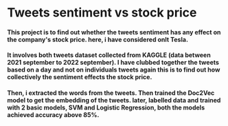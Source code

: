 # Tweets sentiment vs stock price
#### This project is to find out whether the tweets sentiment has any effect on the company's stock price. here, i have considered onlt Tesla.
#### It involves both tweets dataset collected from **KAGGLE** (data between **2021 september to 2022 september**). I have clubbed together the tweets based on a day and not on individuals tweets again this is to find out how collectively the sentiment effects the stock price.
#### Then, i extracted the words from the tweets. Then trained the __Doc2Vec__ model to get the embedding of the tweets. later, labelled data and trained with 2 basic models, SVM and Logistic Regression, both the models achieved accuracy above 85%.

